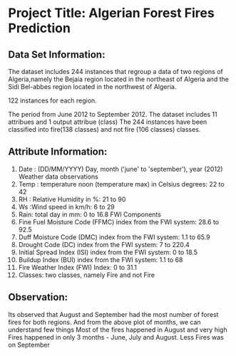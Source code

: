#  Project Title: Algerian Forest Fires Prediction
## Data Set Information: 
   The dataset includes 244 instances that regroup a data of two regions of Algeria,namely the Bejaia region located in the northeast of Algeria and the Sidi Bel-abbes region 
   located in the northwest of Algeria.
   
   122 instances for each region.
  
   The period from June 2012 to September 2012. The dataset includes 11 attribues and 1 output attribue (class) The 244 instances have been classified into fire(138 classes) and 
   not fire (106 classes) classes.

## Attribute Information:

  1. Date : (DD/MM/YYYY) Day, month ('june' to 'september'), year (2012) Weather data observations
  2. Temp : temperature noon (temperature max) in Celsius degrees: 22 to 42
  3. RH : Relative Humidity in %: 21 to 90
  4. Ws :Wind speed in km/h: 6 to 29
  5. Rain: total day in mm: 0 to 16.8 FWI Components
  6. Fine Fuel Moisture Code (FFMC) index from the FWI system: 28.6 to 92.5
  7. Duff Moisture Code (DMC) index from the FWI system: 1.1 to 65.9
  8. Drought Code (DC) index from the FWI system: 7 to 220.4
  9. Initial Spread Index (ISI) index from the FWI system: 0 to 18.5
  10. Buildup Index (BUI) index from the FWI system: 1.1 to 68
  11. Fire Weather Index (FWI) Index: 0 to 31.1
  12. Classes: two classes, namely Fire and not Fire







## Observation:
   Its observed that August and September had the most number of forest fires for both regions. And from the above plot of months, we can understand few things Most of 
   the fires happened in August and very high Fires happened in only 3 months - June, July and August. Less Fires was on September
